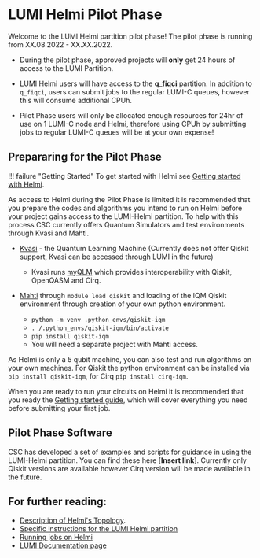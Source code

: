 # LUMI Helmi Pilot Phase 


Welcome to the LUMI Helmi partition pilot phase! The pilot phase is running from XX.08.2022 - XX.XX.2022.  

* During the pilot phase, approved projects will **only** get 24 hours of access to the LUMI Partition.

* LUMI Helmi users will have access to the **q_fiqci** partition. In addition to `q_fiqci`, users can submit jobs to the regular LUMI-C queues, however this will consume additional CPUh. 

* Pilot Phase users will only be allocated enough resources for 24hr of use on 1 LUMI-C node and Helmi, therefore using CPUh by submitting jobs to regular LUMI-C queues will be at your own expense!


## Prepararing for the Pilot Phase

!!! failure "Getting Started"
	To get started with Helmi see
	[Getting started with Helmi](../helmi_quick/). 


As access to Helmi during the Pilot Phase is limited it is recommended that you prepare the codes and algorithms you intend to run on Helmi before your project gains access to the LUMI-Helmi partition. To help with this process CSC currently offers Quantum Simulators and test environments through Kvasi and Mahti.

* [Kvasi](../../computing/kvasi/) - the Quantum Learning Machine (Currently does not offer Qiskit support, Kvasi can be accessed through LUMI in the future)
	* Kvasi runs [myQLM](https://myqlm.github.io/) which provides interoperability with Qiskit, OpenQASM and Cirq. 

* [Mahti](../../computing/systems-mahti/) through `module load qiskit` and loading of the IQM Qiskit environment through creation of your own python environment.
	* `python -m venv .python_envs/qiskit-iqm`
	* `. /.python_envs/qiskit-iqm/bin/activate`
	* `pip install qiskit-iqm`
	* You will need a separate project with Mahti access.


As Helmi is only a 5 qubit machine, you can also test and run algorithms on your own machines. For Qiskit the python environment can be installed via `pip install qiskit-iqm`, for Cirq `pip install cirq-iqm`. 

When you are ready to run your circuits on Helmi it is recommended that you ready the [Getting started guide](../../support/tutorials/helmi_quick/), which will cover everything you need before submitting your first job. 


## Pilot Phase Software

CSC has developed a set of examples and scripts for guidance in using the LUMI-Helmi partition. You can find these here [**Insert link**]. Currently only Qiskit versions are available however Cirq version will be made available in the future. 

<!-- A python package has also been developed to help users in submitting jobs for the pilot phase.  -->

## For further reading:

* [Description of Helmi's Topology](../../computing/helmi/).
* [Specific instructions for the LUMI Helmi partition](../helmi/)
* [Running jobs on Helmi](../../computing/running/running-on-helmi/)
* [LUMI Documentation page](https://docs.lumi-supercomputer.eu/)
